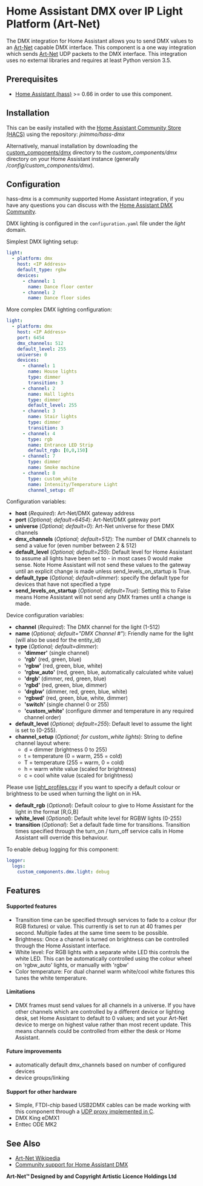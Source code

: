 # Home Assistant DMX over IP Light Platform (Art-Net)

The DMX integration for Home Assistant allows you to send DMX values to an [Art-Net](http://www.art-net.org.uk) capable DMX interface. This component is a one way integration which sends [Art-Net](https://en.wikipedia.org/wiki/Art-Net) UDP packets to the DMX interface. This integration uses no external libraries and requires at least Python version 3.5.

## Prerequisites

* [Home Assistant (hass)](https://www.home-assistant.io/) >= 0.66 in order to use this component.

## Installation

This can be easily installed with the [Home Assistant Community Store (HACS)](https://github.com/custom-components/hacs) using the repository: *jnimmo/hass-dmx*

Alternatively, manual installation by downloading the [custom_components/dmx](custom_components/dmx) directory to the *custom_components/dmx* directory on your Home Assistant instance (generally */config/custom_components/dmx*).

## Configuration

hass-dmx is a community supported Home Assistant integration, if you have any questions you can discuss with the [Home Assistant DMX Community](https://community.home-assistant.io/t/dmx-lighting/2248).

DMX lighting is configured in the `configuration.yaml` file under the *light* domain.

Simplest DMX lighting setup:

```yaml
light:
  - platform: dmx
    host: <IP Address>
    default_type: rgbw
    devices:
      - channel: 1
        name: Dance floor center
      - channel: 2
        name: Dance floor sides
```

More complex DMX lighting configuration:

```yaml
light:
  - platform: dmx
    host: <IP Address>
    port: 6454
    dmx_channels: 512 
    default_level: 255
    universe: 0
    devices:
      - channel: 1
        name: House lights
        type: dimmer
        transition: 3
      - channel: 2
        name: Hall lights
        type: dimmer
        default_level: 255
      - channel: 3
        name: Stair lights
        type: dimmer
        transition: 3
      - channel: 4
        type: rgb
        name: Entrance LED Strip
        default_rgb: [0,0,150]
      - channel: 7
        type: dimmer
        name: Smoke machine
      - channel: 8
        type: custom_white
        name: Intensity/Temperature Light
        channel_setup: dT
```

Configuration variables:
- **host** (*Required*): Art-Net/DMX gateway address
- **port** (*Optional; default=6454*): Art-Net/DMX gateway port
- **universe** (*Optional; default=0*): Art-Net universe for these DMX channels
- **dmx_channels** (*Optional; default=512*): The number of DMX channels to send a value for (even number between 2 & 512)
- **default_level** (*Optional; default=255*): Default level for Home Assistant to assume all lights have been set to - in most cases 0 would make sense. Note Home Assistant will not send these values to the gateway until an explicit change is made unless send_levels_on_startup is True.
- **default_type** (*Optional; default=dimmer*): specify the default type for devices that have not specified a type
- **send_levels_on_startup** (*Optional; default=True*): Setting this to False means Home Assistant will not send any DMX frames until a change is made.

Device configuration variables:
- **channel** (*Required*): The DMX channel for the light (1-512)
- **name** (*Optional; default="DMX Channel #"*): Friendly name for the light (will also be used for the entity_id)
- **type** (*Optional; default=dimmer*): 
  - **'dimmer'** (single channel)
  - **'rgb'** (red, green, blue)
  - **'rgbw'** (red, green, blue, white)
  - **'rgbw_auto'** (red, green, blue, automatically calculated white value) 
  - **'drgb'** (dimmer, red, green, blue)
  - **'rgbd'** (red, green, blue, dimmer)
  - **'drgbw'** (dimmer, red, green, blue, white)
  - **'rgbwd'** (red, green, blue, white, dimmer)
  - **'switch'** (single channel 0 or 255)
  - **'custom_white'** (configure dimmer and temperature in any required channel order)
- **default_level** (*Optional; default=255*): Default level to assume the light is set to (0-255). 
- **channel_setup** (*Optional; for custom_white lights*): String to define channel layout where:
  - d = dimmer (brightness 0 to 255)
  - t = temperature (0 = warm, 255 = cold)
  - T = temperature (255 = warm, 0 = cold)
  - h = warm white value (scaled for brightness)
  - c = cool white value (scaled for brightness)
  
Please use [light_profiles.csv](https://www.home-assistant.io/components/light/#default-turn-on-values) if you want to specify a default colour or brightness to be used when turning the light on in HA.
- **default_rgb** (*Optional*): Default colour to give to Home Assistant for the light in the format [R,G,B]
- **white_level** (*Optional*): Default white level for RGBW lights (0-255)
- **transition** (*Optional*): Set a default fade time for transitions. Transition times specified through the turn_on / turn_off service calls in Home Assistant will override this behaviour. 

To enable debug logging for this component:

```yaml
logger:
  logs:
    custom_components.dmx.light: debug
```

## Features

#### Supported features

- Transition time can be specified through services to fade to a colour (for RGB fixtures) or value. This currently is set to run at 40 frames per second. Multiple fades at the same time seem to be possible.
- Brightness: Once a channel is turned on brightness can be controlled through the Home Assistant interface.
- White level: For RGB lights with a separate white LED this controls the white LED. This can be automatically controlled using the colour wheel on 'rgbw_auto' lights, or manually with 'rgbw'
- Color temperature: For dual channel warm white/cool white fixtures this tunes the white temperature.

#### Limitations

- DMX frames must send values for all channels in a universe. If you have other channels which are controlled by a different device or lighting desk, set Home Assistant to default to 0 values; and set your Art-Net device to merge on highest value rather than most recent update. This means channels could be controlled from either the desk or Home Assistant.

#### Future improvements

- automatically default dmx_channels based on number of configured devices
- device groups/linking

#### Support for other hardware

- Simple, FTDI-chip based USB2DMX cables can be made working with this component through a [UDP proxy implemented in C](https://gist.github.com/zonque/10b7b7183519bf7d3112881cb31b6133).
- DMX King eDMX1
- Enttec ODE MK2

## See Also

* [Art-Net Wikipedia](https://en.wikipedia.org/wiki/Art-Net)
* [Community support for Home Assistant DMX](https://community.home-assistant.io/t/dmx-lighting/2248)

**Art-Net™ Designed by and Copyright Artistic Licence Holdings Ltd**

